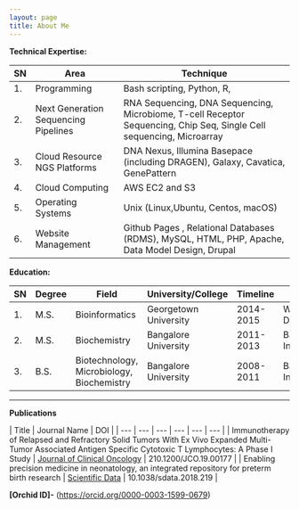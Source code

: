 ```yaml
---
layout: page
title: About Me
---
```


**Technical Expertise:**

| **SN** | **Area** | **Technique** |
| --- | --- | --- |
| 1. | Programming | Bash scripting, Python, R, |
| 2. | Next Generation Sequencing Pipelines | RNA Sequencing, DNA Sequencing, Microbiome, T-cell Receptor Sequencing, Chip Seq, Single Cell sequencing, Microarray |
| 3. | Cloud Resource NGS Platforms | DNA Nexus, Illumina Basepace (including DRAGEN), Galaxy, Cavatica, GenePattern |
| 4. | Cloud Computing | AWS EC2 and S3 |
| 5. | Operating Systems | Unix (Linux,Ubuntu, Centos, macOS) |
| 6. | Website Management | Github Pages , Relational Databases (RDMS), MySQL, HTML, PHP, Apache, Data Model Design, Drupal |


**Education:**

| **SN** | **Degree** | **Field** | **University/College** | **Timeline** | **Place** |
| --- | --- | --- | --- | --- | --- |
| 1. | M.S. | Bioinformatics | Georgetown University | 2014-2015 | Washington, DC, USA |
| 2. | M.S. | Biochemistry | Bangalore University | 2011-2013 | Bangalore, India |
| 3. | B.S. | Biotechnology, Microbiology, Biochemistry | Bangalore University | 2008-2011 | Bangalore, India |

** **

**Publications**

| Title | Journal Name | DOI | 
| --- | --- | --- | --- | --- | --- |
| Immunotherapy of Relapsed and Refractory Solid Tumors With Ex Vivo Expanded Multi-Tumor Associated Antigen Specific Cytotoxic T Lymphocytes: A Phase I Study | [Journal of Clinical Oncology](https://ascopubs.org/doi/10.1200/JCO.19.00177) | 210.1200/JCO.19.00177 |
| Enabling precision medicine in neonatology, an integrated repository for preterm birth research | [Scientific Data](https://www.nature.com/articles/sdata2018219) | 10.1038/sdata.2018.219 |

**[Orchid ID]-** (https://orcid.org/0000-0003-1599-0679)
